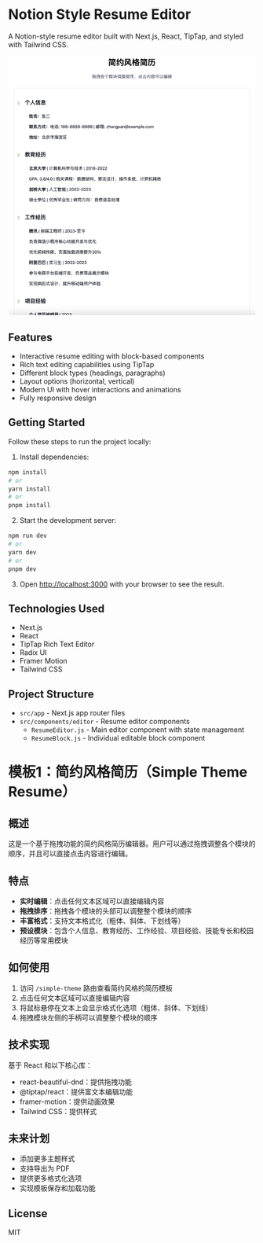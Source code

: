 # Notion Style Resume Editor

A Notion-style resume editor built with Next.js, React, TipTap, and styled with Tailwind CSS.

![alt text](assets/README/image.png)

## Features

- Interactive resume editing with block-based components
- Rich text editing capabilities using TipTap
- Different block types (headings, paragraphs)
- Layout options (horizontal, vertical)
- Modern UI with hover interactions and animations
- Fully responsive design

## Getting Started

Follow these steps to run the project locally:

1. Install dependencies:
```bash
npm install
# or
yarn install
# or
pnpm install
```

2. Start the development server:
```bash
npm run dev
# or
yarn dev
# or
pnpm dev
```

3. Open [http://localhost:3000](http://localhost:3000) with your browser to see the result.

## Technologies Used

- Next.js
- React
- TipTap Rich Text Editor
- Radix UI
- Framer Motion
- Tailwind CSS

## Project Structure

- `src/app` - Next.js app router files
- `src/components/editor` - Resume editor components
  - `ResumeEditor.js` - Main editor component with state management
  - `ResumeBlock.js` - Individual editable block component


# 模板1：简约风格简历（Simple Theme Resume）

## 概述

这是一个基于拖拽功能的简约风格简历编辑器。用户可以通过拖拽调整各个模块的顺序，并且可以直接点击内容进行编辑。

## 特点

- **实时编辑**：点击任何文本区域可以直接编辑内容
- **拖拽排序**：拖拽各个模块的头部可以调整整个模块的顺序
- **丰富格式**：支持文本格式化（粗体、斜体、下划线等）
- **预设模块**：包含个人信息、教育经历、工作经验、项目经验、技能专长和校园经历等常用模块

## 如何使用

1. 访问 `/simple-theme` 路由查看简约风格的简历模板
2. 点击任何文本区域可以直接编辑内容
3. 将鼠标悬停在文本上会显示格式化选项（粗体、斜体、下划线）
4. 拖拽模块左侧的手柄可以调整整个模块的顺序

## 技术实现

基于 React 和以下核心库：
- react-beautiful-dnd：提供拖拽功能
- @tiptap/react：提供富文本编辑功能
- framer-motion：提供动画效果
- Tailwind CSS：提供样式

## 未来计划

- 添加更多主题样式
- 支持导出为 PDF
- 提供更多格式化选项
- 实现模板保存和加载功能


## License

MIT
